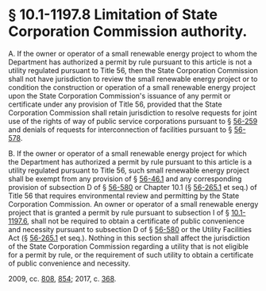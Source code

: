 # § 10.1-1197.8 Limitation of State Corporation Commission authority.

<p>A. If the owner or operator of a small renewable energy project to whom the Department has authorized a permit by rule pursuant to this article is not a utility regulated pursuant to Title 56, then the State Corporation Commission shall not have jurisdiction to review the small renewable energy project or to condition the construction or operation of a small renewable energy project upon the State Corporation Commission's issuance of any permit or certificate under any provision of Title 56, provided that the State Corporation Commission shall retain jurisdiction to resolve requests for joint use of the rights of way of public service corporations pursuant to § <a href='http://law.lis.virginia.gov/vacode/56-259/'>56-259</a> and denials of requests for interconnection of facilities pursuant to § <a href='http://law.lis.virginia.gov/vacode/56-578/'>56-578</a>.</p><p>B. If the owner or operator of a small renewable energy project for which the Department has authorized a permit by rule pursuant to this article is a utility regulated pursuant to Title 56, such small renewable energy project shall be exempt from any provision of § <a href='http://law.lis.virginia.gov/vacode/56-46.1/'>56-46.1</a> and any corresponding provision of subsection D of § <a href='http://law.lis.virginia.gov/vacode/56-580/'>56-580</a> or Chapter 10.1 (§ <a href='http://law.lis.virginia.gov/vacode/56-265.1/'>56-265.1</a> et seq.) of Title 56 that requires environmental review and permitting by the State Corporation Commission. An owner or operator of a small renewable energy project that is granted a permit by rule pursuant to subsection I of § <a href='http://law.lis.virginia.gov/vacode/10.1-1197.6/'>10.1-1197.6</a>, shall not be required to obtain a certificate of public convenience and necessity pursuant to subsection D of § <a href='http://law.lis.virginia.gov/vacode/56-580/'>56-580</a> or the Utility Facilities Act (§ <a href='http://law.lis.virginia.gov/vacode/56-265.1/'>56-265.1</a> et seq.). Nothing in this section shall affect the jurisdiction of the State Corporation Commission regarding a utility that is not eligible for a permit by rule, or the requirement of such utility to obtain a certificate of public convenience and necessity.</p><p>2009, cc. <a href='http://lis.virginia.gov/cgi-bin/legp604.exe?091+ful+CHAP0808'>808</a>, <a href='http://lis.virginia.gov/cgi-bin/legp604.exe?091+ful+CHAP0854'>854</a>; 2017, c. <a href='http://lis.virginia.gov/cgi-bin/legp604.exe?171+ful+CHAP0368'>368</a>.</p>